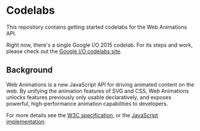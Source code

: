 # Codelabs

This repository contains getting started codelabs for the Web Animations API.

Right now, there's a single Google I/O 2015 codelab. For its steps and work, please check out the [Google I/O codelabs site](https://io2015codelabs.appspot.com/codelabs/web-animations-transitions-playbackcontrol).

## Background

Web Animations is a new JavaScript API for driving animated content on the web. By unifying the animation features of SVG and CSS, Web Animations unlocks features previously only usable declaratively, and exposes powerful, high-performance animation capabilities to developers.

For more details see the [W3C specification](http://w3c.github.io/web-animations/), or the [JavaScript implementation](https://github.com/web-animations/web-animations-js).

